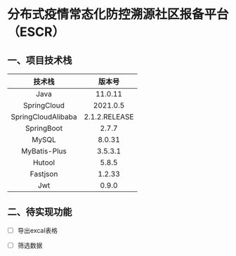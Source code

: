 # 分布式疫情常态化防控溯源社区报备平台（ESCR）

## 一、项目技术栈

|        技术栈         |      版本号      |
|:------------------:|:-------------:|
|        Java        |    11.0.11    |
|    SpringCloud     |   2021.0.5    |
| SpringCloudAlibaba | 2.1.2.RELEASE |
|     SpringBoot     |     2.7.7     |
|       MySQL        |    8.0.31     |
|    MyBatis-Plus    |    3.5.3.1    |
|       Hutool       |     5.8.5     |
|      Fastjson      |    1.2.33     |
|        Jwt         |     0.9.0     |

## 二、待实现功能

- [ ] 导出excal表格
- [ ] 筛选数据


